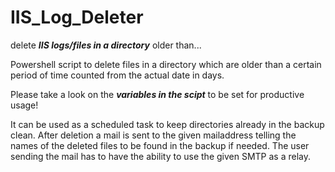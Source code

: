 # IIS_Log_Deleter
delete ***IIS logs/files in a directory*** older than...


Powershell script to delete files in a directory which are older than a certain period of time counted from the actual date in days.

Please take a look on the ***variables in the scipt*** to be set for productive usage!


It can be used as a scheduled task to keep directories already in the backup clean.
After deletion a mail is sent to the given mailaddress telling the names of the deleted files to be found in the backup if needed.
The user sending the mail has to have the ability to use the given SMTP as a relay.
